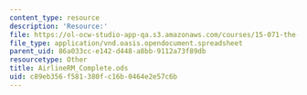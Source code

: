 ```yaml
---
content_type: resource
description: 'Resource:'
file: https://ol-ocw-studio-app-qa.s3.amazonaws.com/courses/15-071-the-analytics-edge-spring-2017/c89eb356f581380fc16b0464e2e57c6b_AirlineRM_Complete.ods
file_type: application/vnd.oasis.opendocument.spreadsheet
parent_uid: 86a033cc-e142-d448-a8bb-9112a73f89db
resourcetype: Other
title: AirlineRM_Complete.ods
uid: c89eb356-f581-380f-c16b-0464e2e57c6b
---
```

